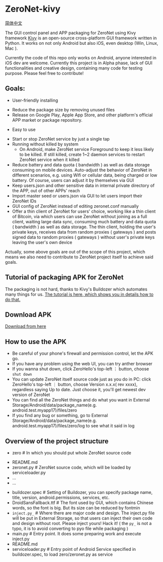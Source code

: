# ZeroNet-kivy
[简体中文](./README-zh-cn.md)

The GUI control panel and APP packaging for ZeroNet using Kivy framework
[Kivy](https://kivy.org) is an open-source cross-platform GUI framework written in Python. It works on not only Android but also iOS, even desktop (Win, Linux, Mac ). 

Currently the code of this repo only works on Android, anyone interested in iOS dev are welcome.
Currently this project is in Alpha phase, lack of GUI functionalities and creative design, containing many code for testing purpose. Please feel free to contribute!


## Goals:

* User-friendly installing
 - Reduce the package size by removing unused files
 - Release on Google Play, Apple App Store, and other platform's official APP market or package  repository.
* Easy to use
 - Start or stop ZeroNet service by just a single tap
 - Running without killed by system
   + On Android, make ZeroNet service Foreground to keep it less likely to be killed. If still killed, create 1~2 daemon services to restart ZeroNet service when it killed
 - Reduce battery and data quota ( bandwidth ) as well as data storage consuming on mobile devices. Auto-adjust the behavior of ZeroNet in different scenarios, e.g. using Wifi or cellular data, being charged or low battery. Of course, users can adjust it by themselves via GUI
 - Keep users.json and other sensitive data in internal private directory of the APP, out of other APPs' reach
 - Import master seed or users.json via GUI to let users import their ZeroNet IDs
 - GUI config of ZeroNet instead of editing zeronet.conf manually
 - Offer a thin client of ZeroNet for users' choice, working like a thin client of Bitcoin, via which users can use ZeroNet without joining as a full client, waiting large data sync, consuming much battery and data quota ( bandwidth ) as well as data storage. The thin client, holding the user's private keys, receives data from random proxies ( gateways )  and posts signed data to random proxies ( gateways ) without user's private keys leaving the user's own device

Actually, some above goals are out of the scope of this project, which means we also need to contribute to ZeroNet project itself to achieve said goals.


## Tutorial of packaging APK for ZeroNet

The packaging is not hard, thanks to Kivy's Buildozer which automates many things for us.
[The tutorial is here, which shows you in details how to do that.](./Tutorial-of-packaging-APK.md)

## Download APK

[Download from here](../../raw/master/dist/ZeroNet-0.2.3-debug.apk)

## How to use the APK

* Be careful of your phone's firewall and permission control, let the APK go.
* If you have any problem using the web UI, you can try anther browser
* If you wanna shut down, click ZeroHello's top-left ⋮ button, choose `shut down`
* You can update ZeroNet itself source code just as you do in PC: click ZeroHello's top-left ⋮ button, choose Version x.x.x( rev xxxx), regardless saying Up to date. Just choose it, you'll get newest dev version of ZeroNet
* You can find all the ZeroNet things and do what you want in External Storage/Android/data/package_name(e.g. android.test.myapp17)/files/zero
* If you find any bug or something, go to External Storage/Android/data/package_name(e.g. android.test.myapp17)/files/zero/log to see what it said in log

## Overview of the project structure

* zero # In which you should put whole ZeroNet source code
 - README.md
 - zeronet.py # ZeroNet source code, which will be loaded by serviceloader.py
 - ...
 - ...
* buildozer.spec #  Setting of Buildozer, you can specify package name, title, version, android.permissions, services, etc.
* DroidSansFallback.ttf # The font used by GUI, which contains Chinese words, so the font is big. But its size can be reduced by fontmin
* `inject.py_`  # Where there are major code and design. The inject.py file will be put in External Storage, so that users can inject their own code and design without root. Please inject yours! Hack it! ( the `py_` is not a typo, it is to avoid converting to pyo file while packaging )
* main.py # Entry point. It does some preparing work and execute inject.py
* README.md
* serviceloader.py # Entry point of Android Service specified in buildozer.spec, to load zero/zeronet.py as service 
